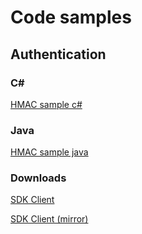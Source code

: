 # Code samples

## Authentication

### C#
[HMAC sample c#](sample1.md)

### Java
[HMAC sample java](hmacSampleJava.md)

### Downloads
[SDK Client](downloads/payment-core-client.zip)

[SDK Client (mirror)](payment-core-client.zip)

